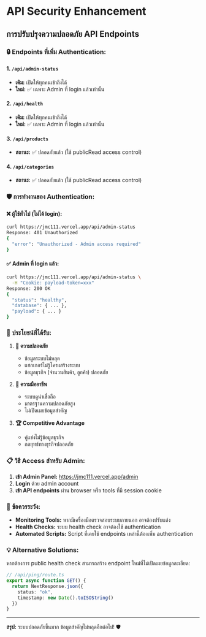 # API Security Enhancement

## การปรับปรุงความปลอดภัย API Endpoints

### 🔒 **Endpoints ที่เพิ่ม Authentication:**

#### 1. `/api/admin-status`
- **เดิม:** เปิดให้ทุกคนเข้าถึงได้
- **ใหม่:** ✅ เฉพาะ Admin ที่ login แล้วเท่านั้น

#### 2. `/api/health`
- **เดิม:** เปิดให้ทุกคนเข้าถึงได้  
- **ใหม่:** ✅ เฉพาะ Admin ที่ login แล้วเท่านั้น

#### 3. `/api/products` 
- **สถานะ:** ✅ ปลอดภัยแล้ว (ใช้ publicRead access control)

#### 4. `/api/categories`
- **สถานะ:** ✅ ปลอดภัยแล้ว (ใช้ publicRead access control)

### 🛡 **การทำงานของ Authentication:**

#### ❌ **ผู้ใช้ทั่วไป (ไม่ได้ login):**
```bash
curl https://jmc111.vercel.app/api/admin-status
Response: 401 Unauthorized
{
  "error": "Unauthorized - Admin access required"
}
```

#### ✅ **Admin ที่ login แล้ว:**
```bash
curl https://jmc111.vercel.app/api/admin-status \
  -H "Cookie: payload-token=xxx"
Response: 200 OK
{
  "status": "healthy",
  "database": { ... },
  "payload": { ... }
}
```

### 🎯 **ประโยชน์ที่ได้รับ:**

1. **🔐 ความปลอดภัย**
   - ข้อมูลระบบไม่หลุด
   - แฮกเกอร์ไม่รู้โครงสร้างระบบ
   - ข้อมูลธุรกิจ (จำนวนสินค้า, ลูกค้า) ปลอดภัย

2. **👔 ความมืออาชีพ**
   - ระบบดูน่าเชื่อถือ
   - มาตรฐานความปลอดภัยสูง
   - ไม่เปิดเผยข้อมูลสำคัญ

3. **🏆 Competitive Advantage**
   - คู่แข่งไม่รู้ข้อมูลธุรกิจ
   - กลยุทธ์ทางธุรกิจปลอดภัย

### 📋 **วิธี Access สำหรับ Admin:**

1. **เข้า Admin Panel:** https://jmc111.vercel.app/admin
2. **Login** ด้วย admin account
3. **เข้า API endpoints** ผ่าน browser หรือ tools ที่มี session cookie

### 🚨 **ข้อควรระวัง:**

- **Monitoring Tools:** หากมีเครื่องมือตรวจสอบระบบภายนอก อาจต้องปรับแต่ง
- **Health Checks:** ระบบ health check อาจต้องใช้ authentication
- **Automated Scripts:** Script ที่เคยใช้ endpoints เหล่านี้ต้องเพิ่ม authentication

### 💡 **Alternative Solutions:**

หากต้องการ public health check สามารถสร้าง endpoint ใหม่ที่ไม่เปิดเผยข้อมูลละเอียด:

```typescript
// /api/ping/route.ts
export async function GET() {
  return NextResponse.json({ 
    status: "ok", 
    timestamp: new Date().toISOString() 
  })
}
```

---

**สรุป:** ระบบปลอดภัยขึ้นมาก ข้อมูลสำคัญไม่หลุดอีกต่อไป! 🛡️